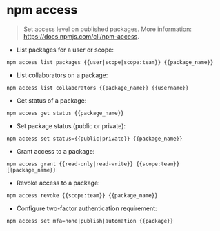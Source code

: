 # npm access

> Set access level on published packages.
> More information: <https://docs.npmjs.com/cli/npm-access>.

- List packages for a user or scope:

`npm access list packages {{user|scope|scope:team}} {{package_name}}`

- List collaborators on a package:

`npm access list collaborators {{package_name}} {{username}}`

- Get status of a package:

`npm access get status {{package_name}}`

- Set package status (public or private):

`npm access set status={{public|private}} {{package_name}}`

- Grant access to a package:

`npm access grant {{read-only|read-write}} {{scope:team}} {{package_name}}`

- Revoke access to a package:

`npm access revoke {{scope:team}} {{package_name}}`

- Configure two-factor authentication requirement:

`npm access set mfa=none|publish|automation {{package}}`
